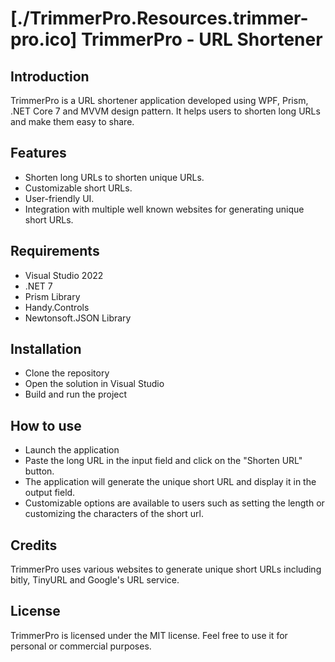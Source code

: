 # [./TrimmerPro.Resources.trimmer-pro.ico] TrimmerPro - URL Shortener

## Introduction
TrimmerPro is a URL shortener application developed using WPF, Prism, .NET Core 7 and MVVM design pattern. It helps users to shorten long URLs and make them easy to share.

## Features
* Shorten long URLs to shorten unique URLs.
* Customizable short URLs.
* User-friendly UI.
* Integration with multiple well known websites for generating unique short URLs.

## Requirements
* Visual Studio 2022
* .NET 7
* Prism Library
* Handy.Controls
* Newtonsoft.JSON Library

## Installation
- Clone the repository
- Open the solution in Visual Studio
- Build and run the project

## How to use
- Launch the application
- Paste the long URL in the input field and click on the "Shorten URL" button.
- The application will generate the unique short URL and display it in the output field.
- Customizable options are available to users such as setting the length or customizing the characters of the short url.

## Credits
TrimmerPro uses various websites to generate unique short URLs including bitly, TinyURL and Google's URL service.

## License
TrimmerPro is licensed under the MIT license. Feel free to use it for personal or commercial purposes.
